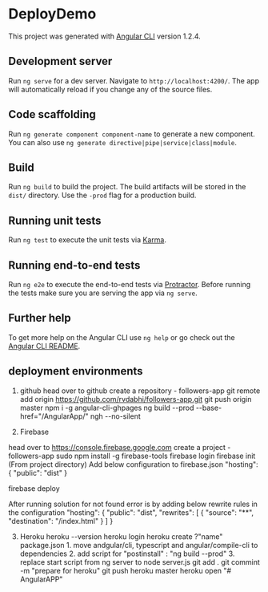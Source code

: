 # DeployDemo

This project was generated with [Angular CLI](https://github.com/angular/angular-cli) version 1.2.4.

## Development server

Run `ng serve` for a dev server. Navigate to `http://localhost:4200/`. The app will automatically reload if you change any of the source files.

## Code scaffolding

Run `ng generate component component-name` to generate a new component. You can also use `ng generate directive|pipe|service|class|module`.

## Build

Run `ng build` to build the project. The build artifacts will be stored in the `dist/` directory. Use the `-prod` flag for a production build.

## Running unit tests

Run `ng test` to execute the unit tests via [Karma](https://karma-runner.github.io).

## Running end-to-end tests

Run `ng e2e` to execute the end-to-end tests via [Protractor](http://www.protractortest.org/).
Before running the tests make sure you are serving the app via `ng serve`.

## Further help

To get more help on the Angular CLI use `ng help` or go check out the [Angular CLI README](https://github.com/angular/angular-cli/blob/master/README.md).

## deployment environments
1. github 
head over to github
create a repository - followers-app
git remote add origin https://github.com/rvdabhi/followers-app.git
git push origin master
npm i -g angular-cli-ghpages
ng build --prod --base-href="/AngularApp/"
ngh --no-silent


2. Firebase

head over to https://console.firebase.google.com
create a project - followers-app
sudo npm install -g firebase-tools
firebase login
firebase init (From project directory)
Add  below configuration to firebase.json
"hosting": {
    "public": "dist"
  }

firebase deploy

After running solution for not found error is by adding below rewrite rules in the configuration
"hosting": {
    "public": "dist",
    "rewrites": [
      {
        "source": "**",
        "destination": "/index.html"
      }
    ]
  }

3. Heroku
    heroku --version
    heroku login
    heroku create ?"name"
    package.json 
        1. move andgular/cli, typescript and angular/compile-cli to dependencies
        2. add script for "postinstall" : "ng build --prod"
        3. replace start script from ng server to node server.js
    git add .
    git commint -m "prepare for heroku"
    git push heroku master
    heroku open
"# AngularAPP" 
